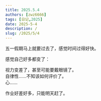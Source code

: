 ```yaml
---
title: 2025.5.4
authors: [zwz6666]
tags: [日记,2025]
date: 2025-5-4
description: /
slug: /2025/5/4
---
```


<!-- truncate -->

五一假期马上就要过去了，感觉时间过得好快。

感觉自己好多都变了：

视力变差了，甚至可能要戴眼镜了。  
自律性……不知该如何评价了。  
心……

作业好差好多，只能明天赶了。
